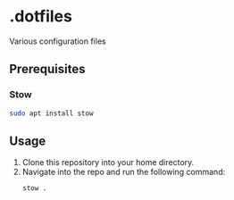 # .dotfiles
Various configuration files

## Prerequisites

### Stow
```bash
sudo apt install stow
```

## Usage
1. Clone this repository into your home directory.
2. Navigate into the repo and run the following command: 
    ```bash
    stow .
    ```
